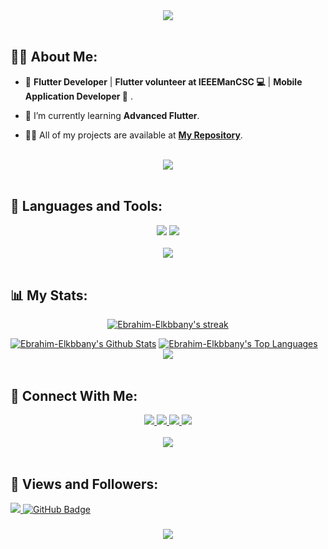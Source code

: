 <div align="center">
    <img src="https://readme-typing-svg.herokuapp.com/?font=Righteous&size=35&center=true&vCenter=true&width=500&height=70&duration=4000&lines=Hi+There!+👋;+I'm+Ebrahim+Elkbbany!+💻;" />
</div>

<br>

## 🙋‍♂️ About Me:

- 🔭 **Flutter Developer** | **Flutter volunteer at IEEEManCSC 💻** | **Mobile Application Developer 📱** .

- 🌱 I’m currently learning **Advanced Flutter**.

- 👨‍💻 All of my projects are available at **[My Repository](https://github.com/Ebrahim-Elkbbany?tab=repositories)**.

<br>
<div align="center">
    <img src="https://user-images.githubusercontent.com/73097560/115834477-dbab4500-a447-11eb-908a-139a6edaec5c.gif" />
</div>
<br>

## 🚀 Languages and Tools:
<div align="center">
    <img src="https://skillicons.dev/icons?i=flutter,dart,firebase,c#" />
    <img src="https://skillicons.dev/icons?i=github,androidstudio,vscode,figma,postman,xd" /><br>
</div>

<br>
<div align="center">
    <img src="https://user-images.githubusercontent.com/73097560/115834477-dbab4500-a447-11eb-908a-139a6edaec5c.gif" />
</div>
<br>

## 📊 My Stats:

<p align="center">
    <a href="https://github.com/Ebrahim-Elkbbany/github-readme-streak-stats">
        <img title="🔥 Get streak stats for your profile at git.io/streak-stats" alt="Ebrahim-Elkbbany's streak" src="https://github-readme-streak-stats.herokuapp.com/?user=Ebrahim-Elkbbany&theme=black-ice&hide_border=true&stroke=0000&background=060A0CD0"/>
    </a>
</p>
<a href="https://github.com/Ebrahim-Elkbbany/github-readme-stats"><img alt="Ebrahim-Elkbbany's Github Stats" src="https://github-readme-stats.vercel.app/api?username=Ebrahim-Elkbbany&show_icons=true&count_private=true&theme=react&hide_border=true&bg_color=0D1117" /></a>
<a href="https://github.com/Ebrahim-Elkbbany/github-readme-stats"><img alt="Ebrahim-Elkbbany's Top Languages" src="https://github-readme-stats.vercel.app/api/top-langs/?username=Ebrahim-Elkbbany&langs_count=8&count_private=true&layout=compact&theme=react&hide_border=true&bg_color=0D1117" /></a>

<br>
<div align="center">
    <img src="https://user-images.githubusercontent.com/73097560/115834477-dbab4500-a447-11eb-908a-139a6edaec5c.gif" />
</div>
<br>

## 🤝 Connect With Me:

<div align="center">
    <a href="https://www.linkedin.com/in/ebrahim-elkbbany-4b2374213/" target="_blank">
        <img src="https://img.shields.io/badge/LinkedIn-0077B5?style=for-the-badge&logo=linkedin&logoColor=white" target="_blank" />
    </a>
  <a href="mailto:ebrahimelkbbany74@gmail.com">
    <img src="https://img.shields.io/badge/Gmail-333333?style=for-the-badge&logo=gmail&logoColor=red" />
  </a>
        <a href="https://github.com/Ebrahim-Elkbbany?tab=repositories">
    <img src="https://img.shields.io/badge/Portfolio-0077B5?style=for-the-badge&logoColor=white" />
     </a>
     <a href="https://wa.me/qr/GN6VCAGYPKPQO1">
    <img src="https://img.shields.io/badge/whatsapp-128C7E?style=for-the-badge&logo=whatsapp&logoColor=White" />
  </a>
</div>

<br>
<div align="center">
    <img src="https://user-images.githubusercontent.com/73097560/115834477-dbab4500-a447-11eb-908a-139a6edaec5c.gif" />
</div>
<br>

## 💜 Views and Followers:

<a href="https://github.com/Ebrahim-Elkbbany/github-profile-views-counter">
    <img src="https://komarev.com/ghpvc/?username=Ebrahim-Elkbbany">
</a>
<a href="https://github.com/Ebrahim-Elkbbany?tab=followers"><img src="https://img.shields.io/github/followers/Ebrahim-Elkbbany?label=Followers&style=social" alt="GitHub Badge"></a>
<h3 align="center">
    <img src="https://readme-typing-svg.herokuapp.com/?font=Righteous&size=25&center=true&vCenter=true&width=500&height=70&duration=4000&lines=Thanks+for+visiting!+❤️;+Shoot+me+a+message+on+Linkedin!;I'm+Long+Life+Learner">
</h3>

<br/>
